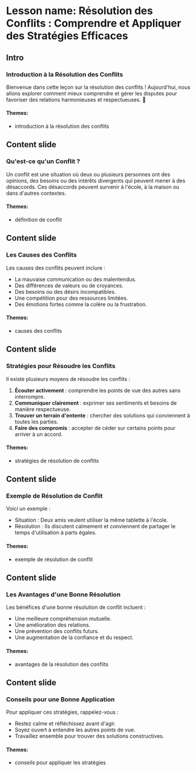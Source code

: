 # Lesson name: Résolution des Conflits : Comprendre et Appliquer des Stratégies Efficaces

## Intro

### Introduction à la Résolution des Conflits

Bienvenue dans cette leçon sur la résolution des conflits ! Aujourd'hui, nous allons explorer comment mieux comprendre et gérer les disputes pour favoriser des relations harmonieuses et respectueuses. 🌟

#### **Themes:**
- introduction à la résolution des conflits

## Content slide

### Qu'est-ce qu'un Conflit ?

Un conflit est une situation où deux ou plusieurs personnes ont des opinions, des besoins ou des intérêts divergents qui peuvent mener à des désaccords. Ces désaccords peuvent survenir à l'école, à la maison ou dans d'autres contextes.

#### **Themes:**
- définition de conflit

## Content slide

### Les Causes des Conflits

Les causes des conflits peuvent inclure :

- La mauvaise communication ou des malentendus.
- Des différences de valeurs ou de croyances.
- Des besoins ou des désirs incompatibles.
- Une compétition pour des ressources limitées.
- Des émotions fortes comme la colère ou la frustration.

#### **Themes:**
- causes des conflits

## Content slide

### Stratégies pour Résoudre les Conflits

Il existe plusieurs moyens de résoudre les conflits :

1. **Écouter activement** : comprendre les points de vue des autres sans interrompre.
2. **Communiquer clairement** : exprimer ses sentiments et besoins de manière respectueuse.
3. **Trouver un terrain d'entente** : chercher des solutions qui conviennent à toutes les parties.
4. **Faire des compromis** : accepter de céder sur certains points pour arriver à un accord.

#### **Themes:**
- stratégies de résolution de conflits

## Content slide

### Exemple de Résolution de Conflit

Voici un exemple :

- Situation : Deux amis veulent utiliser la même tablette à l'école.
- Résolution : Ils discutent calmement et conviennent de partager le temps d'utilisation à parts égales.

#### **Themes:**
- exemple de résolution de conflit

## Content slide

### Les Avantages d'une Bonne Résolution

Les bénéfices d'une bonne résolution de conflit incluent :

- Une meilleure compréhension mutuelle.
- Une amélioration des relations.
- Une prévention des conflits futurs.
- Une augmentation de la confiance et du respect.

#### **Themes:**
- avantages de la résolution des conflits

## Content slide

### Conseils pour une Bonne Application

Pour appliquer ces stratégies, rappelez-vous :

- Restez calme et réfléchissez avant d'agir.
- Soyez ouvert à entendre les autres points de vue.
- Travaillez ensemble pour trouver des solutions constructives.

#### **Themes:**
- conseils pour appliquer les stratégies
